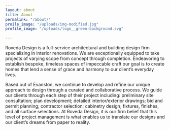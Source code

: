 ```yaml
---
layout: about
title: About
permalink: "/about/"
proile_image: "/uploads/img-modified.jpg"
profile_image: "/uploads/logo__green-background.svg"

---
```

Roveda Design is a full-service architectural and building design firm specializing in interior renovations. We are exceptionally equipped to take projects of varying scope from concept through completion. Endeavoring to establish bespoke, timeless spaces of impeccable craft our goal is to create homes that lend a sense of grace and harmony to our client’s everyday lives.

Based out of Evanston, we continue to develop and refine our unique approach to design through a curated and collaborative process. We guide our clients through each step of their project including: preliminary site consultation; plan development; detailed interior/exterior drawings; bid and permit planning; contractor selection; cabinetry design; fixtures, finishes, and all surface selections. At Roveda Design, it is our firm belief that this level of project management is what enables us to translate our designs and our client’s dreams from paper to reality.